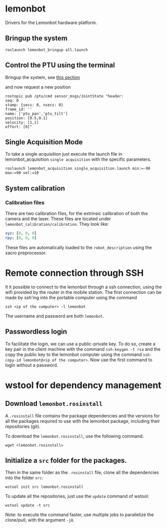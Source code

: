 # lemonbot

Drivers for the Lemonbot hardware platform.

## Bringup the system

```
roslaunch lemonbot_bringup all.launch
```

## Control the PTU using the terminal

Bringup the system, see [this section](#bringup-the-system)

and now request a new position

```
rostopic pub /ptu/cmd sensor_msgs/JointState "header:
seq: 0
stamp: {secs: 0, nsecs: 0}
frame_id: ''
name: ['ptu_pan','ptu_tilt']
position: [0.5,0.1]
velocity: [1,1]
effort: [0]"
```

## Single Acquisition Mode

To take a single acquisition just execute the launch file in lemonbot_acquisition `single acquisition` with the specific parameters.

```
roslaunch lemonbot_acquisition single_acquisition.launch min:=-90 max:=90 vel:=10
```

## System calibration

### Calibration files

There are two calibration files, for the extrinsic calibration of both the camera and the laser. These files are located under `lemonbot_calibration/calibration`. They look like:

```yaml
xyz: [0, 0, 0]
rpy: [0, 0, 0]
```

These files are automatically loaded to the `robot_description` using the xacro preprocessor.

# Remote connection through SSH

It it possible to connect to the lemonbot through a ssh connection, using the wifi provided by the router in the mobile station.
The first connection can be made by ssh'ing into the portable computer using the command

```
ssh <ip of the computer> -l lemonbot
```

The username and password are both `lemonbot`.

## Passwordless login

To facilitate the login, we can use a public-private key. To do so, create a key pair in the client machine with the command `ssh-keygen -t rsa` and the copy the public key to the lemonbot computer using the command `ssh-copy-id lemonbot@<ip of the computer>`. Now use the first command to login without a password.

# wstool for dependency management

## Download `lemonbot.rosinstall`

A `.rosinstall` file contains the package dependencies and the versions for all the packages required to use with the lemonbot package, including their repositories (git).

To download the `lemonbot.rosinstall`, use the following command: 

```
wget <lemonbot.rosinstall>
```

## Initialize a `src` folder for the packages.

Then in the same folder as the `.rosinstall` file, clone all the dependencies into the folder `src`:

```
wstool init src lemonbot.rosinstall
```

To update all the repositories, just use the `update` command of wstool:

```
wstool update -t src
```

Note: to execute the command faster, use multiple jobs to parallelize the clone/pull, with the argument `-j8`.


